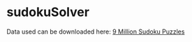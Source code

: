 # sudokuSolver
Data used can be downloaded here: [9 Million Sudoku Puzzles](https://www.kaggle.com/datasets/rohanrao/sudoku/code?sort=votes)
